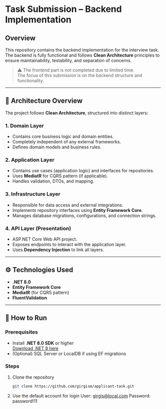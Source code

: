 # Task Submission – Backend Implementation

## Overview
This repository contains the backend implementation for the interview task.  
The backend is fully functional and follows **Clean Architecture** principles to ensure maintainability, testability, and separation of concerns.

> ⚠️ The frontend part is not completed due to limited time.  
> The focus of this submission is on the backend structure and functionality.

---

## 🧱 Architecture Overview

The project follows **Clean Architecture**, structured into distinct layers:

### 1. **Domain Layer**
- Contains core business logic and domain entities.
- Completely independent of any external frameworks.
- Defines domain models and business rules.

### 2. **Application Layer**
- Contains use cases (application logic) and interfaces for repositories.
- Uses **MediatR** for CQRS pattern (if applicable).
- Handles validation, DTOs, and mapping.

### 3. **Infrastructure Layer**
- Responsible for data access and external integrations.
- Implements repository interfaces using **Entity Framework Core**.
- Manages database migrations, configurations, and connection strings.

### 4. **API Layer (Presentation)**
- ASP.NET Core Web API project.
- Exposes endpoints to interact with the application layer.
- Uses **Dependency Injection** to link all layers.

---

## ⚙️ Technologies Used
- **.NET 8.0**
- **Entity Framework Core**
- **MediatR** (for CQRS pattern)
- **FluentValidation**
---

## 🧩 How to Run

### Prerequisites
- Install **.NET 8.0 SDK** or higher  
  [Download .NET 8 here](https://dotnet.microsoft.com/download/dotnet/8.0)
- (Optional) SQL Server or LocalDB if using EF migrations

### Steps
1. Clone the repository  
   ```bash
   git clone https://github.com/girgism/applicant-task.git
2. Use the default account for login
   User: girgis@local.com
   Password: password!11

